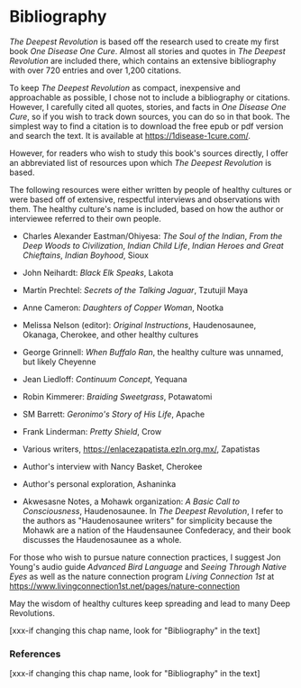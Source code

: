 # Bibliography

_The Deepest Revolution_ is based off the research used to create my first book _One Disease One Cure_. Almost all stories and quotes in _The Deepest Revolution_ are included there, which contains an extensive bibliography with over 720 entries and over 1,200 citations.

To keep _The Deepest Revolution_ as compact, inexpensive and approachable as possible, I chose not to include a bibliography or citations. However, I carefully cited all quotes, stories, and facts in _One Disease One Cure_, so if you wish to track down sources, you can do so in that book. The simplest way to find a citation is to download the free epub or pdf version and search the text. It is available at https://1disease-1cure.com/.

However, for readers who wish to study this book's sources directly, I offer an abbreviated list of resources upon which _The Deepest Revolution_ is based.

The following resources were either written by people of healthy cultures or were based off of extensive, respectful interviews and observations with them. The healthy culture's name is included, based on how the author or interviewee referred to their own people.

* Charles Alexander Eastman/Ohiyesa: _The Soul of the Indian_, _From the Deep Woods to Civilization_, _Indian Child Life_, _Indian Heroes and Great Chieftains_, _Indian Boyhood_, Sioux

* John Neihardt: _Black Elk Speaks_, Lakota

* Martín Prechtel: _Secrets of the Talking Jaguar_, Tzutujil Maya

* Anne Cameron: _Daughters of Copper Woman_, Nootka

* Melissa Nelson (editor): _Original Instructions_, Haudenosaunee, Okanaga, Cherokee, and other healthy cultures

* George Grinnell: _When Buffalo Ran_, the healthy culture was unnamed, but likely Cheyenne

* Jean Liedloff: _Continuum Concept_, Yequana

* Robin Kimmerer: _Braiding Sweetgrass_, Potawatomi

* SM Barrett: _Geronimo's Story of His Life_, Apache

* Frank Linderman: _Pretty Shield_, Crow

* Various writers, https://enlacezapatista.ezln.org.mx/, Zapatistas

* Author's interview with Nancy Basket, Cherokee

* Author's personal exploration, Ashaninka

* Akwesasne Notes, a Mohawk organization: _A Basic Call to Consciousness_, Haudenosaunee. In _The Deepest Revolution_, I refer to the authors as "Haudenosaunee writers" for simplicity because the Mohawk are a nation of the Haudensaunee Confederacy, and their book discusses the Haudenosaunee as a whole.

For those who wish to pursue nature connection practices, I suggest Jon Young's audio guide _Advanced Bird Language_ and _Seeing Through Native Eyes_ as well as the nature connection program _Living Connection 1st_ at https://www.livingconnection1st.net/pages/nature-connection

May the wisdom of healthy cultures keep spreading and lead to many Deep Revolutions.

[xxx-if changing this chap name, look for "Bibliography" in the text]

<div style="break-after:page"></div>

### References

[xxx-if changing this chap name, look for "Bibliography" in the text]
